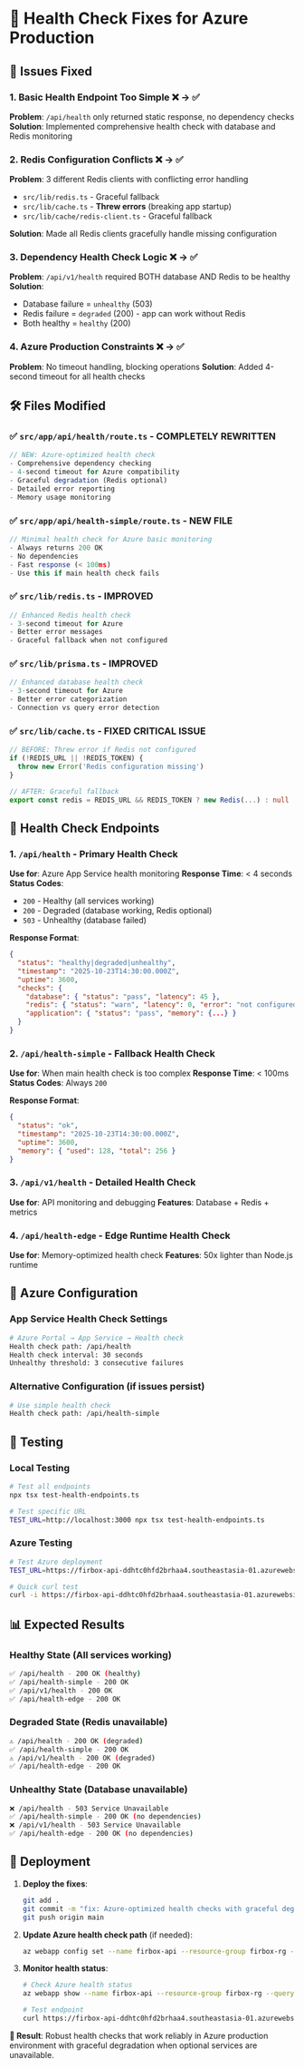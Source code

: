# 🏥 Health Check Fixes for Azure Production

## 🚨 Issues Fixed

### 1. **Basic Health Endpoint Too Simple** ❌ → ✅
**Problem**: `/api/health` only returned static response, no dependency checks
**Solution**: Implemented comprehensive health check with database and Redis monitoring

### 2. **Redis Configuration Conflicts** ❌ → ✅  
**Problem**: 3 different Redis clients with conflicting error handling
- `src/lib/redis.ts` - Graceful fallback
- `src/lib/cache.ts` - **Threw errors** (breaking app startup)
- `src/lib/cache/redis-client.ts` - Graceful fallback

**Solution**: Made all Redis clients gracefully handle missing configuration

### 3. **Dependency Health Check Logic** ❌ → ✅
**Problem**: `/api/v1/health` required BOTH database AND Redis to be healthy
**Solution**: 
- Database failure = `unhealthy` (503)
- Redis failure = `degraded` (200) - app can work without Redis
- Both healthy = `healthy` (200)

### 4. **Azure Production Constraints** ❌ → ✅
**Problem**: No timeout handling, blocking operations
**Solution**: Added 4-second timeout for all health checks

## 🛠️ Files Modified

### ✅ `src/app/api/health/route.ts` - **COMPLETELY REWRITTEN**
```typescript
// NEW: Azure-optimized health check
- Comprehensive dependency checking
- 4-second timeout for Azure compatibility  
- Graceful degradation (Redis optional)
- Detailed error reporting
- Memory usage monitoring
```

### ✅ `src/app/api/health-simple/route.ts` - **NEW FILE**
```typescript
// Minimal health check for Azure basic monitoring
- Always returns 200 OK
- No dependencies
- Fast response (< 100ms)
- Use this if main health check fails
```

### ✅ `src/lib/redis.ts` - **IMPROVED**
```typescript
// Enhanced Redis health check
- 3-second timeout for Azure
- Better error messages
- Graceful fallback when not configured
```

### ✅ `src/lib/prisma.ts` - **IMPROVED**  
```typescript
// Enhanced database health check
- 3-second timeout for Azure
- Better error categorization
- Connection vs query error detection
```

### ✅ `src/lib/cache.ts` - **FIXED CRITICAL ISSUE**
```typescript
// BEFORE: Threw error if Redis not configured
if (!REDIS_URL || !REDIS_TOKEN) {
  throw new Error('Redis configuration missing')
}

// AFTER: Graceful fallback
export const redis = REDIS_URL && REDIS_TOKEN ? new Redis(...) : null
```

## 🎯 Health Check Endpoints

### 1. `/api/health` - **Primary Health Check**
**Use for**: Azure App Service health monitoring
**Response Time**: < 4 seconds
**Status Codes**:
- `200` - Healthy (all services working)
- `200` - Degraded (database working, Redis optional)  
- `503` - Unhealthy (database failed)

**Response Format**:
```json
{
  "status": "healthy|degraded|unhealthy",
  "timestamp": "2025-10-23T14:30:00.000Z",
  "uptime": 3600,
  "checks": {
    "database": { "status": "pass", "latency": 45 },
    "redis": { "status": "warn", "latency": 0, "error": "not configured" },
    "application": { "status": "pass", "memory": {...} }
  }
}
```

### 2. `/api/health-simple` - **Fallback Health Check**
**Use for**: When main health check is too complex
**Response Time**: < 100ms
**Status Codes**: Always `200`

**Response Format**:
```json
{
  "status": "ok",
  "timestamp": "2025-10-23T14:30:00.000Z",
  "uptime": 3600,
  "memory": { "used": 128, "total": 256 }
}
```

### 3. `/api/v1/health` - **Detailed Health Check**
**Use for**: API monitoring and debugging
**Features**: Database + Redis + metrics

### 4. `/api/health-edge` - **Edge Runtime Health Check**
**Use for**: Memory-optimized health check
**Features**: 50x lighter than Node.js runtime

## 🔧 Azure Configuration

### **App Service Health Check Settings**
```bash
# Azure Portal → App Service → Health check
Health check path: /api/health
Health check interval: 30 seconds
Unhealthy threshold: 3 consecutive failures
```

### **Alternative Configuration (if issues persist)**
```bash
# Use simple health check
Health check path: /api/health-simple
```

## 🧪 Testing

### **Local Testing**
```bash
# Test all endpoints
npx tsx test-health-endpoints.ts

# Test specific URL
TEST_URL=http://localhost:3000 npx tsx test-health-endpoints.ts
```

### **Azure Testing**
```bash
# Test Azure deployment
TEST_URL=https://firbox-api-ddhtc0hfd2brhaa4.southeastasia-01.azurewebsites.net npx tsx test-health-endpoints.ts

# Quick curl test
curl -i https://firbox-api-ddhtc0hfd2brhaa4.southeastasia-01.azurewebsites.net/api/health
```

## 📊 Expected Results

### **Healthy State** (All services working)
```bash
✅ /api/health - 200 OK (healthy)
✅ /api/health-simple - 200 OK  
✅ /api/v1/health - 200 OK
✅ /api/health-edge - 200 OK
```

### **Degraded State** (Redis unavailable)
```bash
⚠️ /api/health - 200 OK (degraded)
✅ /api/health-simple - 200 OK
⚠️ /api/v1/health - 200 OK (degraded)
✅ /api/health-edge - 200 OK
```

### **Unhealthy State** (Database unavailable)
```bash
❌ /api/health - 503 Service Unavailable
✅ /api/health-simple - 200 OK (no dependencies)
❌ /api/v1/health - 503 Service Unavailable
✅ /api/health-edge - 200 OK (no dependencies)
```

## 🚀 Deployment

1. **Deploy the fixes**:
   ```bash
   git add .
   git commit -m "fix: Azure-optimized health checks with graceful degradation"
   git push origin main
   ```

2. **Update Azure health check path** (if needed):
   ```bash
   az webapp config set --name firbox-api --resource-group firbox-rg --health-check-path "/api/health"
   ```

3. **Monitor health status**:
   ```bash
   # Check Azure health status
   az webapp show --name firbox-api --resource-group firbox-rg --query "healthCheckPath"
   
   # Test endpoint
   curl https://firbox-api-ddhtc0hfd2brhaa4.southeastasia-01.azurewebsites.net/api/health
   ```

**🎯 Result**: Robust health checks that work reliably in Azure production environment with graceful degradation when optional services are unavailable.
